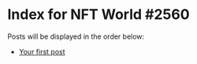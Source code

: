 # Index for NFT World #2560
Posts will be displayed in the order below:

- [Your first post](./001-first.md)

